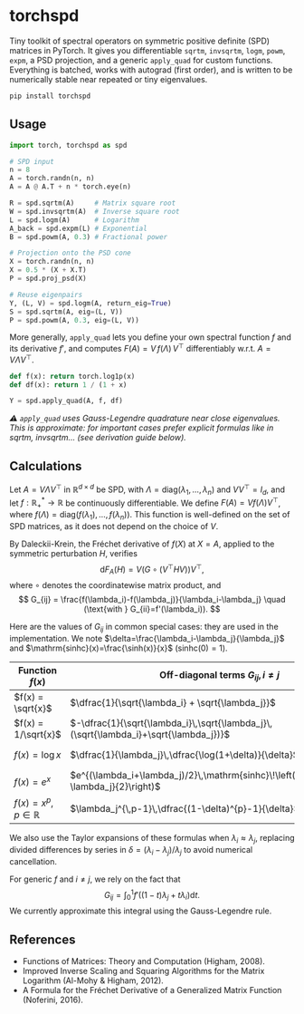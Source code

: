 # torchspd

Tiny toolkit of spectral operators on symmetric positive definite (SPD) matrices in PyTorch. It gives you differentiable `sqrtm`, `invsqrtm`, `logm`, `powm`, `expm`, a PSD projection, and a generic `apply_quad` for custom functions. Everything is batched, works with autograd (first order), and is written to be numerically stable near repeated or tiny eigenvalues.

```bash
pip install torchspd
```

## Usage

```python
import torch, torchspd as spd

# SPD input
n = 8
A = torch.randn(n, n)
A = A @ A.T + n * torch.eye(n)

R = spd.sqrtm(A)     # Matrix square root
W = spd.invsqrtm(A)  # Inverse square root
L = spd.logm(A)      # Logarithm
A_back = spd.expm(L) # Exponential
B = spd.powm(A, 0.3) # Fractional power

# Projection onto the PSD cone
X = torch.randn(n, n)
X = 0.5 * (X + X.T)
P = spd.proj_psd(X)

# Reuse eigenpairs
Y, (L, V) = spd.logm(A, return_eig=True)
S = spd.sqrtm(A, eig=(L, V))
P = spd.powm(A, 0.3, eig=(L, V))
```

More generally, `apply_quad` lets you define your own spectral function $f$ and its derivative $f'$, and computes $F(A)=V\,f(\Lambda)\,V^\top$ differentiably w.r.t. $A=V\Lambda V^\top$.

```python
def f(x): return torch.log1p(x)
def df(x): return 1 / (1 + x)

Y = spd.apply_quad(A, f, df)
```

*⚠ `apply_quad` uses Gauss-Legendre quadrature near close eigenvalues. This is approximate: for important cases prefer explicit formulas like in sqrtm, invsqrtm... (see derivation guide below).*

## Calculations

Let $A=V\Lambda V^\top$ in $\mathbb{R}^{d\times d}$ be SPD, with $\Lambda=\mathrm{diag}(\lambda_1,\ldots,\lambda_n)$ and $VV^\top=I_d$, and let $f:\mathbb{R}_+^*\rightarrow\mathbb{R}$ be continuously differentiable. We define $F(A)=Vf(\Lambda)V^\top$, where $f(\Lambda)=\mathrm{diag}(f(\lambda_1),\ldots,f(\lambda_n))$. This function is well-defined on the set of SPD matrices, as it does not depend on the choice of $V$.

By Daleckii-Krein, the Fréchet derivative of $f(X)$ at $X=A$, applied to the symmetric perturbation $H$, verifies
$$\mathrm{d}F_A(H)=V\left(G\circ (V^\top HV)\right)V^\top,$$
where $\circ$ denotes the coordinatewise matrix product, and
$$
G_{ij} = \frac{f(\lambda_i)-f(\lambda_j)}{\lambda_i-\lambda_j} \quad (\text{with } G_{ii}=f'(\lambda_i)).
$$

Here are the values of $G_{ij}$ in common special cases: they are used in the implementation. We note $\delta=\frac{\lambda_i-\lambda_j}{\lambda_j}$ and $\mathrm{sinhc}(x)=\frac{\sinh(x)}{x}$ ($\mathrm{sinhc}(0)=1$).

| Function $f(x)$                   | Off-diagonal terms $G_{ij},\, i\neq j$                                                                 | Diagonal terms $G_{ii}$          |
|-----------------------------------|---------------------------------------------------------------------------------------------------------|----------------------------------|
| $f(x) = \sqrt{x}$                 | $\dfrac{1}{\sqrt{\lambda_i} + \sqrt{\lambda_j}}$                                                        | $\dfrac{1}{2\sqrt{\lambda_i}}$   |
| $f(x) = 1/\sqrt{x}$               | $-\dfrac{1}{\sqrt{\lambda_i}\,\sqrt{\lambda_j}\,(\sqrt{\lambda_i}+\sqrt{\lambda_j})}$                   | $-\dfrac{1}{2\lambda_i^{3/2}}$   |
| $f(x) = \log x$                   | $\dfrac{1}{\lambda_j}\,\dfrac{\log(1+\delta)}{\delta}$ | $\dfrac{1}{\lambda_i}$           |
| $f(x) = e^{x}$                    | $e^{(\lambda_i+\lambda_j)/2}\,\mathrm{sinhc}\!\left(\tfrac{\lambda_i-\lambda_j}{2}\right)$              | $e^{\lambda_i}$                  |
| $f(x) = x^p,\; p\in\mathbb{R}$    | $\lambda_j^{\,p-1}\,\dfrac{(1-\delta)^{p}-1}{\delta}$ | $p\,\lambda_i^{\,p-1}$           |

We also use the Taylor expansions of these formulas when $\lambda_i \approx \lambda_j$, replacing divided differences by series in $\delta = (\lambda_i-\lambda_j)/\lambda_j$ to avoid numerical cancellation.

For generic $f$ and $i\ne j$, we rely on the fact that 
$$G_{ij}=\int_{0}^{1}f'\left((1-t)\lambda_{j}+t\lambda_{i}\right)\text{d}t.$$
We currently approximate this integral using the Gauss-Legendre rule.

## References

- Functions of Matrices: Theory and Computation (Higham, 2008).
- Improved Inverse Scaling and Squaring Algorithms for the Matrix Logarithm (Al-Mohy & Higham, 2012).
- A Formula for the Fréchet Derivative of a Generalized Matrix Function (Noferini, 2016).